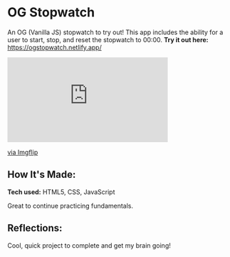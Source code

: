 # OG Stopwatch

An OG (Vanilla JS) stopwatch to try out! This app includes the ability for a user to start, stop, and reset the stopwatch to 00:00. 
**Try it out here:** https://ogstopwatch.netlify.app/

<!-- ![Stopwatch](https://imgflip.com/gif/6t5938) -->

<div style="width:360px;max-width:100%;"><div style="height:0;padding-bottom:52.78%;position:relative;"><iframe width="360" height="190" style="position:absolute;top:0;left:0;width:100%;height:100%;" frameBorder="0" src="https://imgflip.com/embed/6t5938"></iframe></div><p><a href="https://imgflip.com/gif/6t5938">via Imgflip</a></p></div>

## How It's Made:

**Tech used:** HTML5, CSS, JavaScript

Great to continue practicing fundamentals. 

## Reflections:

Cool, quick project to complete and get my brain going! 
